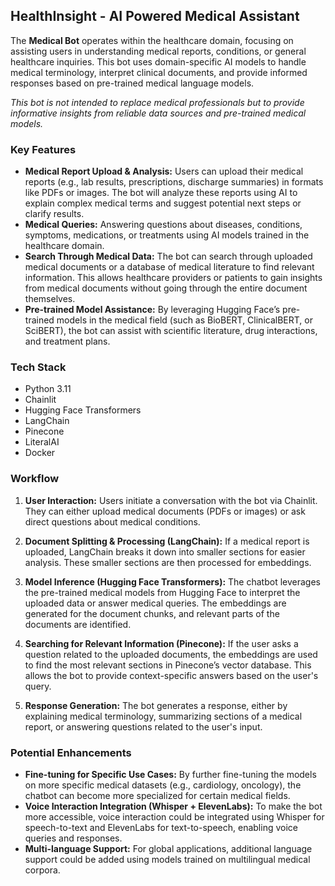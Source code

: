 ## HealthInsight - AI Powered Medical Assistant

The **Medical Bot** operates within the healthcare domain, focusing on assisting users in understanding medical reports, conditions, or general healthcare inquiries. This bot uses domain-specific AI models to handle medical terminology, interpret clinical documents, and provide informed responses based on pre-trained medical language models. 

*This bot is not intended to replace medical professionals but to provide informative insights from reliable data sources and pre-trained medical models.*

### Key Features
- **Medical Report Upload & Analysis:** Users can upload their medical reports (e.g., lab results, prescriptions, discharge summaries) in formats like PDFs or images. The bot will analyze these reports using AI to explain complex medical terms and suggest potential next steps or clarify results.
- **Medical Queries:** Answering questions about diseases, conditions, symptoms, medications, or treatments using AI models trained in the healthcare domain.
- **Search Through Medical Data:** The bot can search through uploaded medical documents or a database of medical literature to find relevant information. This allows healthcare providers or patients to gain insights from medical documents without going through the entire document themselves.
- **Pre-trained Model Assistance:** By leveraging Hugging Face’s pre-trained models in the medical field (such as BioBERT, ClinicalBERT, or SciBERT), the bot can assist with scientific literature, drug interactions, and treatment plans.

### Tech Stack

* Python 3.11
* Chainlit
* Hugging Face Transformers
* LangChain
* Pinecone
* LiteralAI
* Docker


### Workflow

1. **User Interaction:** Users initiate a conversation with the bot via Chainlit. They can either upload medical documents (PDFs or images) or ask direct questions about medical conditions.
   
2. **Document Splitting & Processing (LangChain):** If a medical report is uploaded, LangChain breaks it down into smaller sections for easier analysis. These smaller sections are then processed for embeddings.
   
3. **Model Inference (Hugging Face Transformers):** The chatbot leverages the pre-trained medical models from Hugging Face to interpret the uploaded data or answer medical queries. The embeddings are generated for the document chunks, and relevant parts of the documents are identified.

4. **Searching for Relevant Information (Pinecone):** If the user asks a question related to the uploaded documents, the embeddings are used to find the most relevant sections in Pinecone’s vector database. This allows the bot to provide context-specific answers based on the user's query.

5. **Response Generation:** The bot generates a response, either by explaining medical terminology, summarizing sections of a medical report, or answering questions related to the user's input.


### Potential Enhancements

- **Fine-tuning for Specific Use Cases:** By further fine-tuning the models on more specific medical datasets (e.g., cardiology, oncology), the chatbot can become more specialized for certain medical fields.
- **Voice Interaction Integration (Whisper + ElevenLabs):** To make the bot more accessible, voice interaction could be integrated using Whisper for speech-to-text and ElevenLabs for text-to-speech, enabling voice queries and responses.
- **Multi-language Support:** For global applications, additional language support could be added using models trained on multilingual medical corpora.
